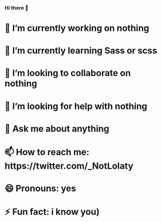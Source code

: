 ### Hi there 👋


<h1> 🔭 I’m currently working on nothing </h1>
<h1> 🌱 I’m currently learning Sass or scss</h1>
<h1> 👯 I’m looking to collaborate on nothing</h1>
<h1> 🤔 I’m looking for help with nothing</h1>
<h1> 💬 Ask me about anything</h1>
<h1> 📫 How to reach me: https://twitter.com/_NotLolaty</h1>
<h1> 😄 Pronouns: yes</h1>
<h1> ⚡ Fun fact: i know you)</h1> 

